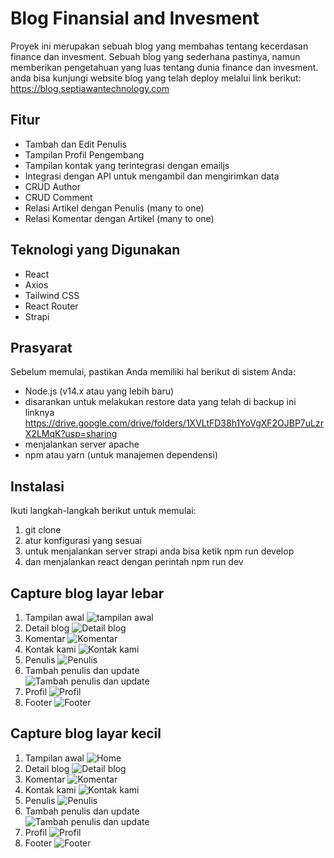 # Blog Finansial and Invesment

Proyek ini merupakan sebuah blog yang membahas tentang kecerdasan finance dan invesment.
Sebuah blog yang sederhana pastinya, namun memberikan pengetahuan yang luas tentang dunia finance dan invesment. anda bisa kunjungi website blog yang telah deploy melalui link berikut: https://blog.septiawantechnology.com

## Fitur

- Tambah dan Edit Penulis
- Tampilan Profil Pengembang
- Tampilan kontak yang terintegrasi dengan emailjs
- Integrasi dengan API untuk mengambil dan mengirimkan data
- CRUD Author
- CRUD Comment
- Relasi Artikel dengan Penulis (many to one)
- Relasi Komentar dengan Artikel (many to one)

## Teknologi yang Digunakan

- React
- Axios
- Tailwind CSS
- React Router
- Strapi

## Prasyarat

Sebelum memulai, pastikan Anda memiliki hal berikut di sistem Anda:

- Node.js (v14.x atau yang lebih baru)
- disarankan untuk melakukan restore data yang telah di backup ini linknya https://drive.google.com/drive/folders/1XVLtFD38h1YoVgXF2OJBP7uLzrX2LMqK?usp=sharing
- menjalankan server apache
- npm atau yarn (untuk manajemen dependensi)

## Instalasi

Ikuti langkah-langkah berikut untuk memulai:

1. git clone
2. atur konfigurasi yang sesuai
3. untuk menjalankan server strapi anda bisa ketik npm run develop
4. dan menjalankan react dengan perintah npm run dev

## Capture blog layar lebar

1. Tampilan awal
   ![tampilan awal](image.png)
2. Detail blog
   ![Detail blog](image-1.png)
3. Komentar
   ![Komentar](image-2.png)
4. Kontak kami
   ![Kontak kami](image-3.png)
5. Penulis
   ![Penulis](image-4.png)
6. Tambah penulis dan update  
   ![Tambah penulis dan update](image-5.png)
7. Profil
   ![Profil](image-6.png)
8. Footer
   ![Footer](image-7.png)

## Capture blog layar kecil

1. Tampilan awal
   ![Home](<localhost_5173_profile(iPhone SE).png>)
2. Detail blog
   ![Detail blog](<localhost_5173_profile(iPhone SE) (1).png>)
3. Komentar
   ![Komentar](<localhost_5173_blog_14(iPhone SE) (1).png>)
4. Kontak kami
   ![Kontak kami](<localhost_5173_profile(iPhone SE) (3).png>)
5. Penulis
   ![Penulis](<localhost_5173_blog_14(iPhone SE).png>)
6. Tambah penulis dan update  
   ![Tambah penulis dan update  ](<localhost_5173_profile(iPhone SE) (5).png>)
7. Profil
   ![Profil](<localhost_5173_profile(iPhone SE) (4).png>)
8. Footer
   ![Footer](<localhost_5173_profile(iPhone SE) (2).png>)
